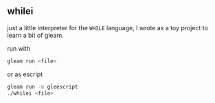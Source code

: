 ## whilei

just a little interpreter for the `WHILE` language, I wrote as a toy project to learn a bit of gleam.

run with
```sh
gleam run <file>
```
or as escript
```sh
gleam run -m gleescript
./whilei <file>
```